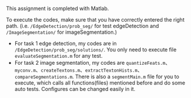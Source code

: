 This assignment is completed with Matlab.

To execute the codes, make sure that you have correctly entered the right path. (i.e. `/EdgeDetection/prob_seg/` for test edgeDetection and `/ImageSegmentation/` for imageSegmentation.)

+ For task 1 edge detection, my codes are in `/EdgeDetection/prob_seg/solutions/`. You only need to execute file `evaluateSegmentation.m` for any test.
+ For task 2 image segmentation, my codes are `quantizeFeats.m`、`myconv.m`、`createTextons.m`、`extractTextonHists.m`、`compareSegmentations.m`. There is also a `segmentMain.m` file for you to execute, which calls all functions(files) mentioned before and do some auto tests. Configures can be changed easily in it.